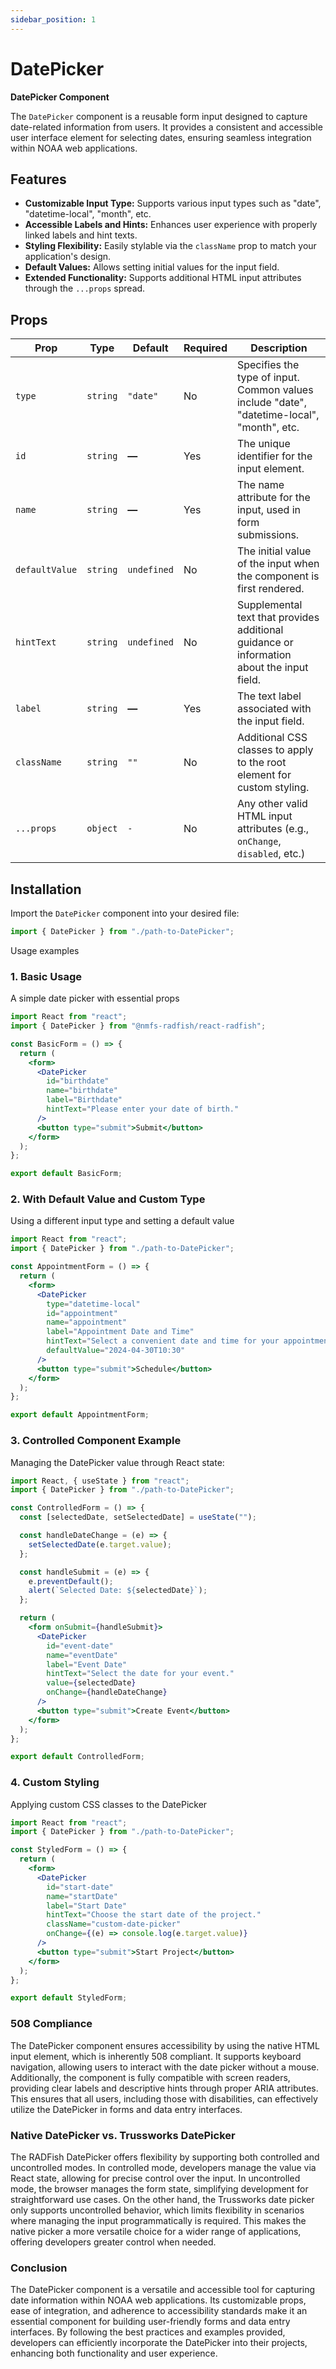 ```yaml
---
sidebar_position: 1
---
```


# DatePicker

**DatePicker Component**

The `DatePicker` component is a reusable form input designed to capture date-related information from users. It provides a consistent and accessible user interface element for selecting dates, ensuring seamless integration within NOAA web applications.

## **Features**

- **Customizable Input Type:** Supports various input types such as "date", "datetime-local", "month", etc.
- **Accessible Labels and Hints:** Enhances user experience with properly linked labels and hint texts.
- **Styling Flexibility:** Easily stylable via the `className` prop to match your application's design.
- **Default Values:** Allows setting initial values for the input field.
- **Extended Functionality:** Supports additional HTML input attributes through the `...props` spread.

## **Props**

| Prop           | Type     | Default     | Required | Description                                                                                |
| -------------- | -------- | ----------- | -------- | ------------------------------------------------------------------------------------------ |
| `type`         | `string` | `"date"`    | No       | Specifies the type of input. Common values include "date", "datetime-local", "month", etc. |
| `id`           | `string` | **—**       | Yes      | The unique identifier for the input element.                                               |
| `name`         | `string` | **—**       | Yes      | The name attribute for the input, used in form submissions.                                |
| `defaultValue` | `string` | `undefined` | No       | The initial value of the input when the component is first rendered.                       |
| `hintText`     | `string` | `undefined` | No       | Supplemental text that provides additional guidance or information about the input field.  |
| `label`        | `string` | **—**       | Yes      | The text label associated with the input field.                                            |
| `className`    | `string` | `""`        | No       | Additional CSS classes to apply to the root element for custom styling.                    |
| `...props`     | `object` | `-`         | No       | Any other valid HTML input attributes (e.g., `onChange`, `disabled`, etc.)                 |

## **Installation**

Import the `DatePicker` component into your desired file:

```jsx
import { DatePicker } from "./path-to-DatePicker";
```

Usage examples

### 1. Basic Usage

A simple date picker with essential props

```jsx
import React from "react";
import { DatePicker } from "@nmfs-radfish/react-radfish";

const BasicForm = () => {
  return (
    <form>
      <DatePicker
        id="birthdate"
        name="birthdate"
        label="Birthdate"
        hintText="Please enter your date of birth."
      />
      <button type="submit">Submit</button>
    </form>
  );
};

export default BasicForm;
```

### 2. With Default Value and Custom Type

Using a different input type and setting a default value

```jsx
import React from "react";
import { DatePicker } from "./path-to-DatePicker";

const AppointmentForm = () => {
  return (
    <form>
      <DatePicker
        type="datetime-local"
        id="appointment"
        name="appointment"
        label="Appointment Date and Time"
        hintText="Select a convenient date and time for your appointment."
        defaultValue="2024-04-30T10:30"
      />
      <button type="submit">Schedule</button>
    </form>
  );
};

export default AppointmentForm;
```

### 3. Controlled Component Example

Managing the DatePicker value through React state:

```jsx
import React, { useState } from "react";
import { DatePicker } from "./path-to-DatePicker";

const ControlledForm = () => {
  const [selectedDate, setSelectedDate] = useState("");

  const handleDateChange = (e) => {
    setSelectedDate(e.target.value);
  };

  const handleSubmit = (e) => {
    e.preventDefault();
    alert(`Selected Date: ${selectedDate}`);
  };

  return (
    <form onSubmit={handleSubmit}>
      <DatePicker
        id="event-date"
        name="eventDate"
        label="Event Date"
        hintText="Select the date for your event."
        value={selectedDate}
        onChange={handleDateChange}
      />
      <button type="submit">Create Event</button>
    </form>
  );
};

export default ControlledForm;
```

### 4. Custom Styling

Applying custom CSS classes to the DatePicker

```jsx
import React from "react";
import { DatePicker } from "./path-to-DatePicker";

const StyledForm = () => {
  return (
    <form>
      <DatePicker
        id="start-date"
        name="startDate"
        label="Start Date"
        hintText="Choose the start date of the project."
        className="custom-date-picker"
        onChange={(e) => console.log(e.target.value)}
      />
      <button type="submit">Start Project</button>
    </form>
  );
};

export default StyledForm;
```

### 508 Compliance

The DatePicker component ensures accessibility by using the native HTML input element, which is inherently 508 compliant. It supports keyboard navigation, allowing users to interact with the date picker without a mouse. Additionally, the component is fully compatible with screen readers, providing clear labels and descriptive hints through proper ARIA attributes. This ensures that all users, including those with disabilities, can effectively utilize the DatePicker in forms and data entry interfaces.

### Native DatePicker vs. Trussworks DatePicker

The RADFish DatePicker offers flexibility by supporting both controlled and uncontrolled modes. In controlled mode, developers manage the value via React state, allowing for precise control over the input. In uncontrolled mode, the browser manages the form state, simplifying development for straightforward use cases. On the other hand, the Trussworks date picker only supports uncontrolled behavior, which limits flexibility in scenarios where managing the input programmatically is required. This makes the native picker a more versatile choice for a wider range of applications, offering developers greater control when needed.

### Conclusion

The DatePicker component is a versatile and accessible tool for capturing date information within NOAA web applications. Its customizable props, ease of integration, and adherence to accessibility standards make it an essential component for building user-friendly forms and data entry interfaces. By following the best practices and examples provided, developers can efficiently incorporate the DatePicker into their projects, enhancing both functionality and user experience.
